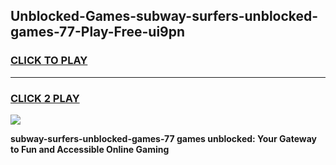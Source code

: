 
## Unblocked-Games-subway-surfers-unblocked-games-77-Play-Free-ui9pn
<h3>
<a href="https://premium76.site?title=subway-surfers-unblocked-games-77&ref=23A">CLICK TO PLAY</a></h3>
<hr>

<h3>
<a href="https://premium76.site?title=subway-surfers-unblocked-games-77&ref=23A">CLICK 2 PLAY</a>
  
</h3>

<a href="https://premium76.site?title=subway-surfers-unblocked-games-77&ref=23A"><img src="https://clearcache.store/games.png"></a>


**subway-surfers-unblocked-games-77 games unblocked: Your Gateway to Fun and Accessible Online Gaming**
